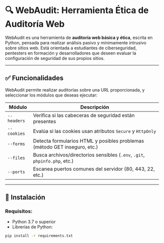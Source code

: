 # 🔍 WebAudit: Herramienta Ética de Auditoría Web

WebAudit es una herramienta de **auditoría web básica y ética**, escrita en Python, pensada para realizar análisis pasivo y mínimamente intrusivo sobre sitios web. Está orientada a estudiantes de ciberseguridad, pentesters en formación y desarrolladores que deseen evaluar la configuración de seguridad de sus propios sitios.

---

## ✅ Funcionalidades

WebAudit permite realizar auditorías sobre una URL proporcionada, y seleccionar los módulos que deseas ejecutar:

| Módulo               | Descripción                                                                 |
|----------------------|-----------------------------------------------------------------------------|
| `--headers`          | Verifica si las cabeceras de seguridad están presentes                      |
| `--cookies`          | Evalúa si las cookies usan atributos `Secure` y `HttpOnly`                 |
| `--forms`            | Detecta formularios HTML y posibles problemas (método GET inseguro, etc.)   |
| `--files`            | Busca archivos/directorios sensibles (`.env`, `.git`, `phpinfo.php`, etc.)  |
| `--ports`            | Escanea puertos comunes del servidor (80, 443, 22, etc.)                    |

---

## 🚀 Instalación

### Requisitos:

- Python 3.7 o superior
- Librerías de Python:

```bash
pip install -r requirements.txt
